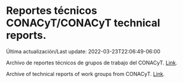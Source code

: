 # Reportes técnicos CONACyT/CONACyT technical reports.

Última actualización/Last update: 2022-03-23T22:06:49-06:00

Archivo de reportes técnicos de grupos de trabajo del CONACyT. [Link](https://salud.conacyt.mx/coronavirus/investigacion/productos/).

Archive of technical reports of work groups from CONACyT. [Link](https://salud.conacyt.mx/coronavirus/investigacion/productos/).
